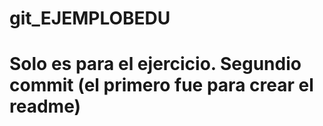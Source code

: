 # git_EJEMPLOBEDU
# Solo es para el ejercicio. Segundio commit (el primero fue para crear el readme)
